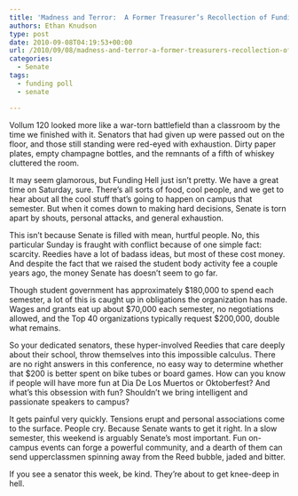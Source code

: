 ```yaml
---
title: 'Madness and Terror:  A Former Treasurer’s Recollection of Funding Hell'
authors: Ethan Knudson
type: post
date: 2010-09-08T04:19:53+00:00
url: /2010/09/08/madness-and-terror-a-former-treasurers-recollection-of-funding-hell/
categories:
  - Senate
tags:
  - funding poll
  - senate

---
```

Vollum 120 looked more like a war-torn battlefield than a classroom by the time we finished with it. Senators that had given up were passed out on the floor, and those still standing were red-eyed with exhaustion. Dirty paper plates, empty champagne bottles, and the remnants of a fifth of whiskey cluttered the room.

It may seem glamorous, but Funding Hell just isn’t pretty. We have a great time on Saturday, sure. There’s all sorts of food, cool people, and we get to hear about all the cool stuff that’s going to happen on campus that semester. But when it comes down to making hard decisions, Senate is torn apart by shouts, personal attacks, and general exhaustion.

This isn’t because Senate is filled with mean, hurtful people. No, this particular Sunday is fraught with conflict because of one simple fact: scarcity. Reedies have a lot of badass ideas, but most of these cost money. And despite the fact that we raised the student body activity fee a couple years ago, the money Senate has doesn’t seem to go far.

Though student government has approximately $180,000 to spend each semester, a lot of this is caught up in obligations the organization has made. Wages and grants eat up about $70,000 each semester, no negotiations allowed, and the Top 40 organizations typically request $200,000, double what remains.

So your dedicated senators, these hyper-involved Reedies that care deeply about their school, throw themselves into this impossible calculus. There are no right answers in this conference, no easy way to determine whether that $200 is better spent on bike tubes or board games. How can you know if people will have more fun at Dia De Los Muertos or Oktoberfest? And what’s this obsession with fun? Shouldn’t we bring intelligent and passionate speakers to campus?

It gets painful very quickly. Tensions erupt and personal associations come to the surface. People cry. Because Senate wants to get it right. In a slow semester, this weekend is arguably Senate’s most important. Fun on-campus events can forge a powerful community, and a dearth of them can send upperclassmen spinning away from the Reed bubble, jaded and bitter.

If you see a senator this week, be kind. They’re about to get knee-deep in hell.